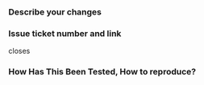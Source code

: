 ### Describe your changes
<!--- Why is this change required? What problem does it solve? -->
<!--- Mark important changes / comments with ** -->

### Issue ticket number and link
<!--- use one of the keywords + #{issueId} -->
<!--- closes|fixes|resolves #{issueId} -->
closes 

### How Has This Been Tested, How to reproduce?
<!--- Please describe in detail how you tested your changes. -->
<!--- Include details of your testing environment, and the tests you ran to -->
<!--- see how your change affects other areas of the code, etc. -->

<!-- 
## Reminders 
Fill out: Reviewers, Asignees, Labels, Project, Milestone, Development
I My code follows the style guidelines of this project
I have performed a self-review of my code
I have commented my code, particularly in hard-to-understand areas
I have made corresponding changes to the documentation
I My changes generate no new warnings
I have added tests that prove my fix is effective or that my feature works
New and existing unit tests pass locally with my changes
Any dependent changes have been merged and published in downstream modules
-->
